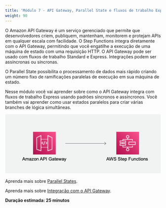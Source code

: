 ```yaml
---
title: 'Módulo 7 - API Gateway, Parallel State e fluxos de trabalho Express'
weight: 90
---
```

O Amazon API Gateway é um serviço gerenciado que permite que desenvolvedores criem, publiquem, mantenham, monitorem e protejam APIs em qualquer escala com facilidade. O Step Functions integra diretamente com o API Gateway, permitindo que você engatilhe a execução de uma máquina de estado com uma requisição HTTP. O API Gateway pode ser usado com fluxos de trabalho Standard e Express. Integrações podem ser assíncronas ou síncronas. 

O Parallel State possibilita o processamento de dados mais rápido criando um número fixo de ramificações paralelas de execução em sua máquina de estado.

Nesse módulo você vai aprender sobre como o API Gateway integra com fluxos de trabalho Express usando padrões síncronos e assíncronos. Você também vai aprender como usar estados paralelos para criar várias branches de lógica simultâneas. 

  ![API Gateway to Step Functions architecture](/static/img/module-7/architecture.png)

Aprenda mais sobre [Parallel States](https://docs.aws.amazon.com/pt_br/step-functions/latest/dg/amazon-states-language-parallel-state.html).

Aprenda mais sobre [Integração com o API Gateway](https://docs.aws.amazon.com/pt_br/apigateway/latest/developerguide/api-gateway-api-integration-types.html).

**Duração estimada: 25 minutos**
